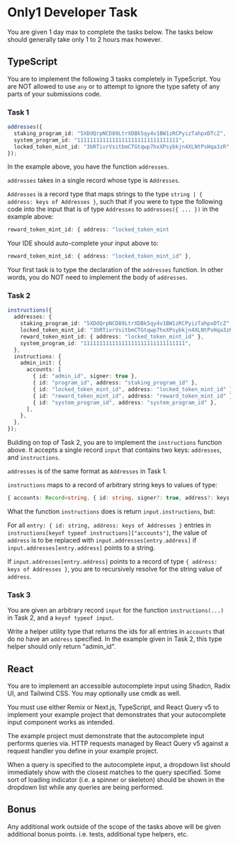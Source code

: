 # Only1 Developer Task

You are given 1 day max to complete the tasks below. The tasks below should generally take only 1 to 2 hours max however.

## TypeScript

You are to implement the following 3 tasks completely in TypeScript. You are NOT allowed to use `any` or to attempt to ignore the type safety of any parts of your submissions code.

### Task 1

```ts
addresses({
  staking_program_id: "5XDdQrpNCD89LtrXDBk5qy4v1BW1zRCPyizTahpxDTcZ",
  system_program_id: "11111111111111111111111111111111",
  locked_token_mint_id: "3bRTivrVsitbmCTGtqwp7hxXPsybkjn4XLNtPsHqa3zR",
});
```

In the example above, you have the function `addresses`.

`addresses` takes in a single record whose type is `Addresses`.

`Addresses` is a record type that maps strings to the type `string | { address: keys of Addresses }`, such that if you were to type the following code into the input that is of type `Addresses` to `addresses({ ... })` in the example above:

```ts
reward_token_mint_id: { address: "locked_token_mint
```

Your IDE should auto-complete your input above to:

```ts
reward_token_mint_id: { address: "locked_token_mint_id" },
```

Your first task is to type the declaration of the `addresses` function. In other words, you do NOT need to implement the body of `addresses`.

### Task 2

```ts
instructions({
  addresses: {
    staking_program_id: "5XDdQrpNCD89LtrXDBk5qy4v1BW1zRCPyizTahpxDTcZ",
    locked_token_mint_id: "3bRTivrVsitbmCTGtqwp7hxXPsybkjn4XLNtPsHqa3zR",
    reward_token_mint_id: { address: "locked_token_mint_id" },
    system_program_id: "11111111111111111111111111111111",
  },
  instructions: {
    admin_init: {
      accounts: [
        { id: "admin_id", signer: true },
        { id: "program_id", address: "staking_program_id" },
        { id: "locked_token_mint_id", address: "locked_token_mint_id" },
        { id: "reward_token_mint_id", address: "reward_token_mint_id" },
        { id: "system_program_id", address: "system_program_id" },
      ],
    },
  },
});
```

Building on top of Task 2, you are to implement the `instructions` function above. It accepts a single record `input` that contains two keys: `addresses`, and `instructions`.

`addresses` is of the same format as `Addresses` in Task 1.

`instructions` maps to a record of arbitrary string keys to values of type:

```ts
{ accounts: Record<string, { id: string, signer?: true, address?: keys of Addresses }
```

What the function `instructions` does is return `input.instructions`, but:

For all `entry: { id: string, address: keys of Addresses }` entries in `instructions[keyof typeof instructions]["accounts"]`, the value of `address` is to be replaced with `input.addresses[entry.address]` if `input.addresses[entry.address]` points to a string.

If `input.addresses[entry.address]` points to a record of type `{ address: keys of Addresses }`, you are to recursively resolve for the string value of `address`.

### Task 3

You are given an arbitrary record `input` for the function `instructions(...)` in Task 2, and a `keyof typeof input`.

Write a helper utility type that returns the ids for all entries in `accounts` that do no have an `address` specified. In the example given in Task 2, this type helper should only return "admin_id".

## React

You are to implement an accessible autocomplete input using Shadcn, Radix UI, and Tailwind CSS. You may optionally use cmdk as well.

You must use either Remix or Next.js, TypeScript, and React Query v5 to implement your example project that demonstrates that your autocomplete input component works as intended.

The example project must demonstrate that the autocomplete input performs queries via. HTTP requests managed by React Query v5 against a request handler you define in your example project.

When a query is specified to the autocomplete input, a dropdown list should immediately show with the closest matches to the query specified. Some sort of loading indicator (i.e. a spinner or skeleton) should be shown in the dropdown list while any queries are being performed.

## Bonus

Any additional work outside of the scope of the tasks above will be given additional bonus points. i.e. tests, additional type helpers, etc.
